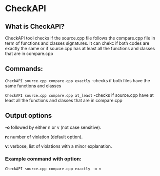 # CheckAPI

## What is CheckAPI? 
CheckAPI tool checks if the source.cpp file follows the compare.cpp file in term of functions and classes signatures.
It can chekc if both codes are exactly the same or if source.cpp has at least all the functions and classes that are in compare.cpp 

## Commands:

`CheckAPI source.cpp compare.cpp exactly` -checks if both files have the same functions and classes

`CheckAPI source.cpp compare.cpp at_least` -checks if source.cpp have at least all the functions and classes that are in compare.cpp


## Output options
<strong> -o </strong> followed by either n or v (not case sensitive).

<strong>n</strong>: number of violation (default option).

<strong>v</strong>: verbose, list of violations with a minor explanation.

### Example command with option:
`CheckAPI source.cpp compare.cpp exactly -o v`
